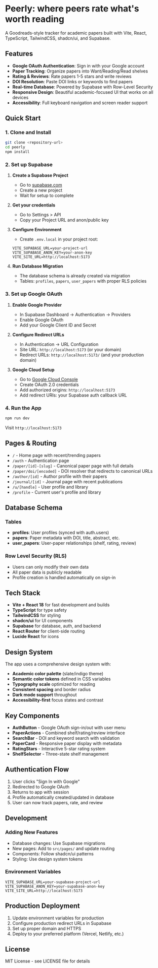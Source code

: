 # Peerly: where peers rate what's worth reading

A Goodreads-style tracker for academic papers built with Vite, React, TypeScript, TailwindCSS, shadcn/ui, and Supabase.

## Features

- **Google OAuth Authentication**: Sign in with your Google account
- **Paper Tracking**: Organize papers into Want/Reading/Read shelves
- **Rating & Reviews**: Rate papers 1-5 stars and write reviews
- **DOI Resolution**: Paste DOI links or keywords to find papers
- **Real-time Database**: Powered by Supabase with Row-Level Security
- **Responsive Design**: Beautiful academic-focused UI that works on all devices
- **Accessibility**: Full keyboard navigation and screen reader support

## Quick Start

### 1. Clone and Install
```bash
git clone <repository-url>
cd peerly
npm install
```

### 2. Set up Supabase

1. **Create a Supabase Project**
   - Go to [supabase.com](https://supabase.com)
   - Create a new project
   - Wait for setup to complete

2. **Get your credentials**
   - Go to Settings > API
   - Copy your Project URL and anon/public key

3. **Configure Environment**
   - Create `.env.local` in your project root:
   ```env
   VITE_SUPABASE_URL=your-project-url
   VITE_SUPABASE_ANON_KEY=your-anon-key
   VITE_SITE_URL=http://localhost:5173
   ```

4. **Run Database Migration**
   - The database schema is already created via migration
   - Tables: `profiles`, `papers`, `user_papers` with proper RLS policies

### 3. Set up Google OAuth

1. **Enable Google Provider**
   - In Supabase Dashboard → Authentication → Providers
   - Enable Google OAuth
   - Add your Google Client ID and Secret

2. **Configure Redirect URLs**
   - In Authentication → URL Configuration
   - Site URL: `http://localhost:5173` (or your domain)
   - Redirect URLs: `http://localhost:5173/` (and your production domain)

3. **Google Cloud Setup**
   - Go to [Google Cloud Console](https://console.cloud.google.com)
   - Create OAuth 2.0 credentials
   - Add authorized origins: `http://localhost:5173`
   - Add redirect URIs: your Supabase auth callback URL

### 4. Run the App
```bash
npm run dev
```

Visit `http://localhost:5173`

## Pages & Routing

- `/` - Home page with recent/trending papers
- `/auth` - Authentication page
- `/paper/[id]-[slug]` - Canonical paper page with full details
- `/paper/doi/[encoded]` - DOI resolver that redirects to canonical URLs
- `/author/[id]` - Author profile with their papers
- `/journal/[id]` - Journal page with recent publications
- `/u/[handle]` - User profile and library
- `/profile` - Current user's profile and library

## Database Schema

### Tables
- **profiles**: User profiles (synced with auth.users)
- **papers**: Paper metadata with DOI, title, abstract, etc.
- **user_papers**: User-paper relationships (shelf, rating, review)

### Row Level Security (RLS)
- Users can only modify their own data
- All paper data is publicly readable
- Profile creation is handled automatically on sign-in

## Tech Stack

- **Vite + React 18** for fast development and builds
- **TypeScript** for type safety
- **TailwindCSS** for styling
- **shadcn/ui** for UI components
- **Supabase** for database, auth, and backend
- **React Router** for client-side routing
- **Lucide React** for icons

## Design System

The app uses a comprehensive design system with:

- **Academic color palette** (slate/indigo theme)
- **Semantic color tokens** defined in CSS variables
- **Typography scale** optimized for reading
- **Consistent spacing** and border radius
- **Dark mode support** throughout
- **Accessibility-first** focus states and contrast

## Key Components

- **AuthButton** - Google OAuth sign-in/out with user menu
- **PaperActions** - Combined shelf/rating/review interface
- **SearchBar** - DOI and keyword search with validation
- **PaperCard** - Responsive paper display with metadata
- **RatingStars** - Interactive 5-star rating system
- **ShelfSelector** - Three-state shelf management

## Authentication Flow

1. User clicks "Sign In with Google"
2. Redirected to Google OAuth
3. Returns to app with session
4. Profile automatically created/updated in database
5. User can now track papers, rate, and review

## Development

### Adding New Features
- Database changes: Use Supabase migrations
- New pages: Add to `src/pages/` and update routing
- Components: Follow shadcn/ui patterns
- Styling: Use design system tokens

### Environment Variables
```env
VITE_SUPABASE_URL=your-supabase-project-url
VITE_SUPABASE_ANON_KEY=your-supabase-anon-key
VITE_SITE_URL=http://localhost:5173
```

## Production Deployment

1. Update environment variables for production
2. Configure production redirect URLs in Supabase
3. Set up proper domain and HTTPS
4. Deploy to your preferred platform (Vercel, Netlify, etc.)

## License

MIT License - see LICENSE file for details